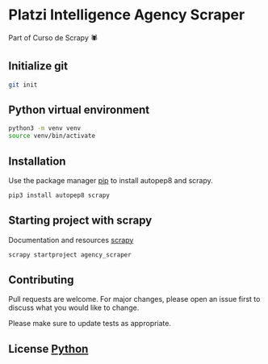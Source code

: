 # Platzi Intelligence Agency Scraper

Part of Curso de Scrapy 🕷

## Initialize git

```bash
git init
```

## Python virtual environment

```bash
python3 -m venv venv
source venv/bin/activate
```


## Installation

Use the package manager [pip](https://pip.pypa.io/en/stable/) 
to install autopep8 and scrapy.

```bash
pip3 install autopep8 scrapy
```

## Starting project with scrapy

Documentation and resources [scrapy](https://scrapy.org/) 


```bash
scrapy startproject agency_scraper
```


## Contributing
Pull requests are welcome. For major changes, please open an issue first to discuss what you would like to change.

Please make sure to update tests as appropriate.

## License [Python](https://www.python.org/download/releases/2.6.2/license/)
